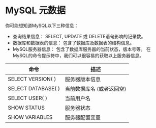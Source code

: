 # MySQL 元数据
你可能想知道MySQL以下三种信息：
- 查询结果信息： SELECT, UPDATE 或 DELETE语句影响的记录数。
- 数据库和数据表的信息： 包含了数据库及数据表的结构信息。
- MySQL服务器信息： 包含了数据库服务器的当前状态，版本号等。
在MySQL的命令提示符中，我们可以很容易的获取以上服务器信息。

命令 | 描述
---|---
SELECT VERSION( ) | 服务器版本信息
SELECT DATABASE( ) | 当前数据库名 (或者返回空)
SELECT USER( ) | 	当前用户名
SHOW STATUS | 服务器状态
SHOW VARIABLES | 	服务器配置变量

